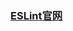 ### <a href="https://marketplace.visualstudio.com/items?itemName=dbaeumer.vscode-eslint" target="_blank">ESLint官网</a>



